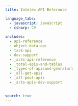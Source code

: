 ```yaml
---
title: Intelex API Reference

language_tabs:
  - javascript: JavaScript
  - csharp: C#
  
includes:
  - api-reference
  - object-data-api
  - task-api
  - dev-support
  - _acts-api-reference
  - _total-apis-and-tables
  - _types-of-apisand-genralurl
  - _all-get-apis
  - _all-post-apis
  - _acts-apis-dev-support

  
search: true
---
```


